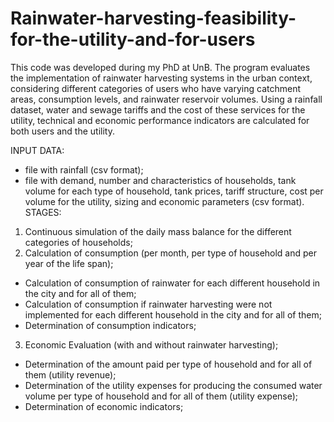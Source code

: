 # Rainwater-harvesting-feasibility-for-the-utility-and-for-users
This code was developed during my PhD at UnB.
The program evaluates the implementation of rainwater harvesting systems in the urban context, considering different categories of users who have varying catchment areas, consumption levels, and rainwater reservoir volumes. Using a rainfall dataset, water and sewage tariffs and the cost of these services for the utility, technical and economic performance indicators are calculated for both users and the utility.

INPUT DATA:
  - file with rainfall (csv format);
  - file with demand, number and characteristics of households, tank volume for each type of household, tank prices, tariff structure, cost per volume for the utility, sizing and economic parameters (csv format).
STAGES:
1) Continuous simulation of the daily mass balance for the different categories of households;
2) Calculation of consumption (per month, per type of household and per year of the life span);
  - Calculation of consumption of rainwater for each different household in the city and for all of them;
  - Calculation of consumption if rainwater harvesting were not implemented for each different household in the city and for all of them;
  - Determination of consumption indicators;
3) Economic Evaluation (with and without rainwater harvesting);
  - Determination of the amount paid per type of household and for all of them (utility revenue);
  - Determination of the utility expenses for producing the consumed water volume per type of household and for all of them (utility expense);
  - Determination of economic indicators;
